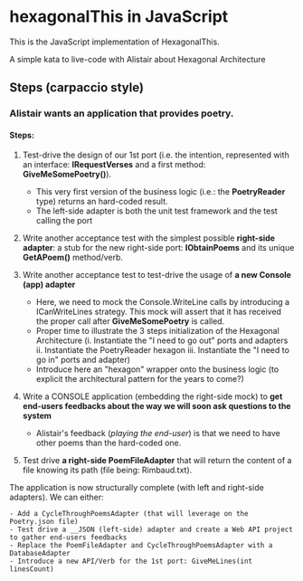 # hexagonalThis in JavaScript

This is the JavaScript implementation of HexagonalThis.

A simple kata to live-code with Alistair about Hexagonal Architecture

## Steps (carpaccio style)

### Alistair wants an application that provides poetry.

#### Steps:
1. Test-drive the design of our 1st port (i.e. the intention, represented with an interface: __IRequestVerses__ and a first method: __GiveMeSomePoetry()__).
    - This very first version of the business logic (i.e.: the __PoetryReader__ type) returns an hard-coded result.
    - The left-side adapter is both the unit test framework and the test calling the port

2. Write another acceptance test with the simplest possible __right-side adapter__: a stub for the new right-side port: __IObtainPoems__ and its unique __GetAPoem()__ method/verb.

3. Write another acceptance test to test-drive the usage of __a new Console (app) adapter__
    - Here, we need to mock the Console.WriteLine calls by introducing a ICanWriteLines strategy. This mock will assert that it has received the proper call after __GiveMeSomePoetry__ is called.
    - Proper time to illustrate the 3 steps initialization of the Hexagonal Architecture (i. Instantiate the "I need to go out" ports and adapters     ii. Instantiate the PoetryReader hexagon     iii. Instantiate the "I need to go in" ports and adapter)
    - Introduce here an "hexagon" wrapper onto the business logic (to explicit the architectural pattern for the years to come?)


4. Write a CONSOLE application (embedding the right-side mock) to __get end-users feedbacks about the way we will soon ask questions to the system__
    - Alistair's feedback (*playing the end-user*) is that we need to have other poems than the hard-coded one.

5. Test drive __a right-side PoemFileAdapter__ that will return the content of a file knowing its path (file being: Rimbaud.txt).




The application is now structurally complete (with left and right-side adapters). We can either:

    - Add a CycleThroughPoemsAdapter (that will leverage on the Poetry.json file)
    - Test drive a __JSON (left-side) adapter and create a Web API project to gather end-users feedbacks
    - Replace the PoemFileAdapter and CycleThroughPoemsAdapter with a DatabaseAdapter
    - Introduce a new API/Verb for the 1st port: GiveMeLines(int linesCount)

